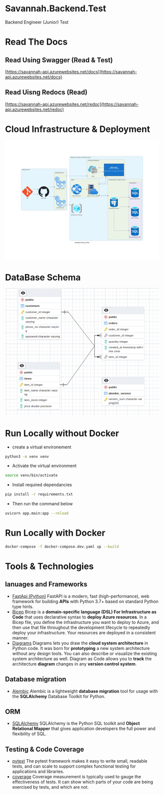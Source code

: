 # Savannah.Backend.Test

Backend Engineer (Junior) Test 
# Read The Docs 
## Read Using Swagger (Read & Test)
[https://savannah-api.azurewebsites.net/docs](https://savannah-api.azurewebsites.net/docs)

## Read Uisng Redocs (Read)
[https://savannah-api.azurewebsites.net/redoc](https://savannah-api.azurewebsites.net/redoc)

# Cloud Infrastructure  & Deployment 
![deployment](assets/cloud_infra.png)

# DataBase Schema 
![deployment](assets/database_erd.png)

# Run Locally without Docker 
- create a virtual environement 
```bash 
python3 -m venv venv 
```
- Activate the virtual environment
```bash 
source venv/bin/activate
```

- Install required dependancies 
```bash 
pip install -r requirements.txt
```
- Then  run the command below 
```bash 
uvicorn app.main:app --reload 
```
# Run Locally with Docker 
```bash 
docker-compose -f docker-compose.dev.yaml up --build 
```

# Tools & Technologies 
## lanuages and Frameworks 
- [FastApi (Python)](https://fastapi.tiangolo.com/) 
FastAPI is a modern, fast (high-performance), web framework for building **APIs** with Python 3.7+ based on standard Python type hints.
- [Bicep](https://learn.microsoft.com/en-us/azure/azure-resource-manager/bicep/overview?tabs=bicep)
Bicep is a **domain-specific language (DSL) For Infrastructure as Code**  that uses declarative syntax to **deploy Azure resources**. In a Bicep file, you define the infrastructure you want to deploy to Azure, and then use that file throughout the development lifecycle to repeatedly deploy your infrastructure. Your resources are deployed in a consistent manner.
- [Diagrams](https://diagrams.mingrammer.com/)
Diagrams lets you draw the **cloud system architecture** in Python code. It was born for **prototyping** a new system architecture without any design tools. You can also describe or visualize the existing system architecture as well.
Diagram as Code allows you to **track** the architecture **diagram** changes in any **version control system**.
## Database migration 
- [Alembic](https://alembic.sqlalchemy.org/en/latest/)
Alembic is a lightweight **database migration** tool for usage with the **SQLAlchemy** Database Toolkit for Python.
## ORM 
- [SQLAlchemy](https://www.sqlalchemy.org/)
SQLAlchemy is the Python SQL toolkit and **Object Relational Mapper** that gives application developers the full power and flexibility of SQL.
## Testing & Code Coverage 
- [pytest](https://docs.pytest.org/en/7.4.x/)
The pytest framework makes it easy to write small, readable tests, and can scale to support complex functional testing for applications and libraries.
- [coverage](https://coverage.readthedocs.io/en/7.3.1/)
Coverage measurement is typically used to gauge the effectiveness of tests. It can show which parts of your code are being exercised by tests, and which are not.




